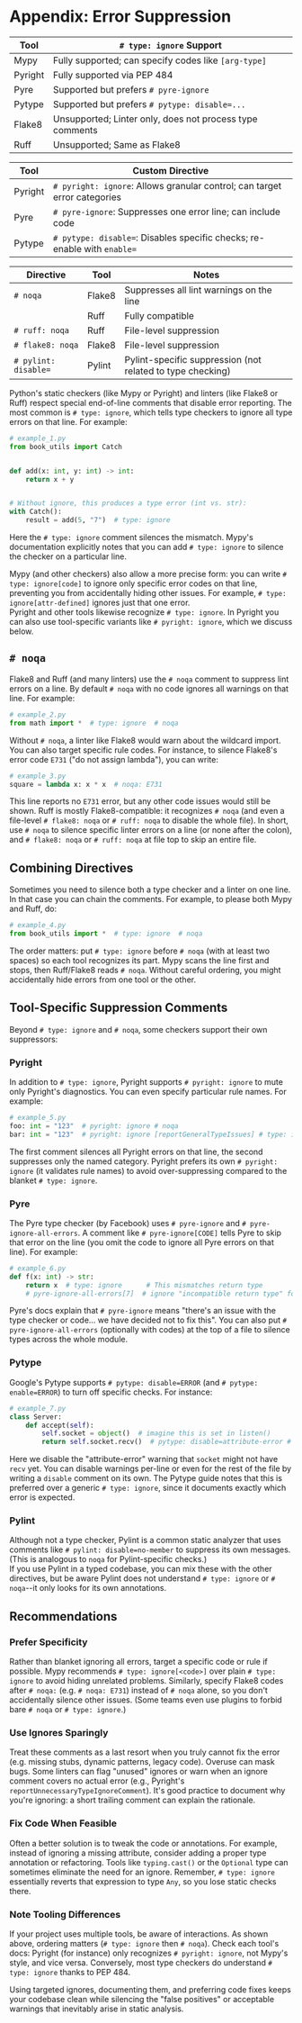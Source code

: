 # Appendix: Error Suppression

| Tool    | `# type: ignore` Support                                 |
|---------|----------------------------------------------------------|
| Mypy    | Fully supported; can specify codes like `[arg-type]`     |
| Pyright | Fully supported via PEP 484                              |
| Pyre    | Supported but prefers `# pyre-ignore`                    |
| Pytype  | Supported but prefers `# pytype: disable=...`            |
| Flake8  | Unsupported; Linter only, does not process type comments |
| Ruff    | Unsupported; Same as Flake8                              |

| Tool    | Custom Directive                                                          |
|---------|---------------------------------------------------------------------------|
| Pyright | `# pyright: ignore`: Allows granular control; can target error categories |
| Pyre    | `# pyre-ignore`: Suppresses one error line; can include code              |
| Pytype  | `# pytype: disable=`: Disables specific checks; re-enable with `enable=`  |

| Directive            | Tool   | Notes                                                      |
|----------------------|--------|------------------------------------------------------------|
| `# noqa`             | Flake8 | Suppresses all lint warnings on the line                   |
|                      | Ruff   | Fully compatible                                           |
| `# ruff: noqa`       | Ruff   | File-level suppression                                     |
| `# flake8: noqa`     | Flake8 | File-level suppression                                     |
| `# pylint: disable=` | Pylint | Pylint-specific suppression (not related to type checking) |

Python's static checkers (like Mypy or Pyright) and linters (like Flake8 or Ruff) respect special end-of-line comments that disable error reporting.
The most common is `# type: ignore`, which tells type checkers to ignore all type errors on that line.
For example:

```python
# example_1.py
from book_utils import Catch


def add(x: int, y: int) -> int:
    return x + y


# Without ignore, this produces a type error (int vs. str):
with Catch():
    result = add(5, "7")  # type: ignore
```

Here the `# type: ignore` comment silences the mismatch.
Mypy's documentation explicitly notes that you can add `# type: ignore` to silence the checker on a particular line.

Mypy (and other checkers) also allow a more precise form: you can write `# type: ignore[code]` to ignore only specific error codes on that line, preventing you from accidentally hiding other issues.
For example, `# type: ignore[attr-defined]` ignores just that one error.  
Pyright and other tools likewise recognize `# type: ignore`.
In Pyright you can also use tool-specific variants like `# pyright: ignore`, which we discuss below.

## `# noqa`

Flake8 and Ruff (and many linters) use the `# noqa` comment to suppress lint errors on a line.
By default `# noqa` with no code ignores all warnings on that line.
For example:

```python
# example_2.py
from math import *  # type: ignore  # noqa
```

Without `# noqa`, a linter like Flake8 would warn about the wildcard import.
You can also target specific rule codes.
For instance, to silence Flake8's error code `E731` ("do not assign lambda"), you can write:

```python
# example_3.py
square = lambda x: x * x  # noqa: E731
```

This line reports no `E731` error, but any other code issues would still be shown.
Ruff is mostly Flake8-compatible: it recognizes `# noqa` (and even a file-level `# flake8: noqa` or `# ruff: noqa` to disable the whole file).
In short, use `# noqa` to silence specific linter errors on a line (or none after the colon), and `# flake8: noqa` or `# ruff: noqa` at file top to skip an entire file.

## Combining Directives

Sometimes you need to silence both a type checker and a linter on one line.
In that case you can chain the comments.
For example, to please both Mypy and Ruff, do:

```python
# example_4.py
from book_utils import *  # type: ignore  # noqa
```

The order matters: put `# type: ignore` before `# noqa` (with at least two spaces) so each tool recognizes its part.
Mypy scans the line first and stops, then Ruff/Flake8 reads `# noqa`.
Without careful ordering, you might accidentally hide errors from one tool or the other.

## Tool-Specific Suppression Comments

Beyond `# type: ignore` and `# noqa`, some checkers support their own suppressors:

### Pyright

In addition to `# type: ignore`, Pyright supports `# pyright: ignore` to mute only Pyright's diagnostics.
You can even specify particular rule names.
For example:

```python
# example_5.py
foo: int = "123"  # pyright: ignore # noqa
bar: int = "123"  # pyright: ignore [reportGeneralTypeIssues] # type: ignore # noqa
```

The first comment silences all Pyright errors on that line, the second suppresses only the named category.
Pyright prefers its own `# pyright: ignore` (it validates rule names) to avoid over-suppressing compared to the blanket `# type: ignore`.

### Pyre

The Pyre type checker (by Facebook) uses `# pyre-ignore` and `# pyre-ignore-all-errors`.
A comment like `# pyre-ignore[CODE]` tells Pyre to skip that error on the line (you omit the code to ignore all Pyre errors on that line).
For example:

```python
# example_6.py
def f(x: int) -> str:
    return x  # type: ignore      # This mismatches return type
    # pyre-ignore-all-errors[7]  # ignore "incompatible return type" for file

```

Pyre's docs explain that `# pyre-ignore` means "there's an issue with the type checker or code… we have decided not to fix this".
You can also put `# pyre-ignore-all-errors` (optionally with codes) at the top of a file to silence types across the whole module.

### Pytype

Google's Pytype supports `# pytype: disable=ERROR` (and `# pytype: enable=ERROR`) to turn off specific checks.
For instance:

```python
# example_7.py
class Server:
    def accept(self):
        self.socket = object()  # imagine this is set in listen()
        return self.socket.recv()  # pytype: disable=attribute-error # type: ignore # noqa
```

Here we disable the "attribute-error" warning that `socket` might not have `recv` yet.
You can disable warnings per-line or even for the rest of the file by writing a `disable` comment on its own.
The Pytype guide notes that this is preferred over a generic `# type: ignore`, since it documents exactly which error is expected.

### Pylint

Although not a type checker, Pylint is a common static analyzer that uses comments like `# pylint: disable=no-member` to suppress its own messages.
(This is analogous to `noqa` for Pylint-specific checks.)  
If you use Pylint in a typed codebase, you can mix these with the other directives,
but be aware Pylint does not understand `# type: ignore` or `# noqa`--it only looks for its own annotations.

## Recommendations

### Prefer Specificity

Rather than blanket ignoring all errors, target a specific code or rule if possible.
Mypy recommends `# type: ignore[<code>]` over plain `# type: ignore` to avoid hiding unrelated problems.
Similarly, specify Flake8 codes after `# noqa:` (e.g. `# noqa: E731`) instead of
`# noqa` alone, so you don't accidentally silence other issues.
(Some teams even use plugins to forbid bare `# noqa` or `# type: ignore`.)

### Use Ignores Sparingly

Treat these comments as a last resort when you truly cannot fix the error (e.g.
missing stubs, dynamic patterns, legacy code).
Overuse can mask bugs.
Some linters can flag "unused" ignores or warn when an ignore comment covers no actual error
(e.g., Pyright's `reportUnnecessaryTypeIgnoreComment`).
It's good practice to document why you're ignoring: a short trailing comment can explain the rationale.

### Fix Code When Feasible

Often a better solution is to tweak the code or annotations.
For example, instead of ignoring a missing attribute, consider adding a proper type annotation or refactoring.
Tools like `typing.cast()` or the
`Optional` type can sometimes eliminate the need for an ignore.
Remember, `# type: ignore` essentially reverts that expression to type `Any`, so you lose static checks there.

### Note Tooling Differences

If your project uses multiple tools, be aware of interactions.
As shown above, ordering matters (`# type: ignore` then `# noqa`).
Check each tool's docs: Pyright (for instance) only recognizes `# pyright: ignore`, not Mypy's style, and vice versa.
Conversely, most type checkers do understand `# type: ignore` thanks to PEP 484.

Using targeted ignores, documenting them, and preferring code fixes keeps your codebase clean while silencing the "false positives" or acceptable warnings that inevitably arise in static analysis.